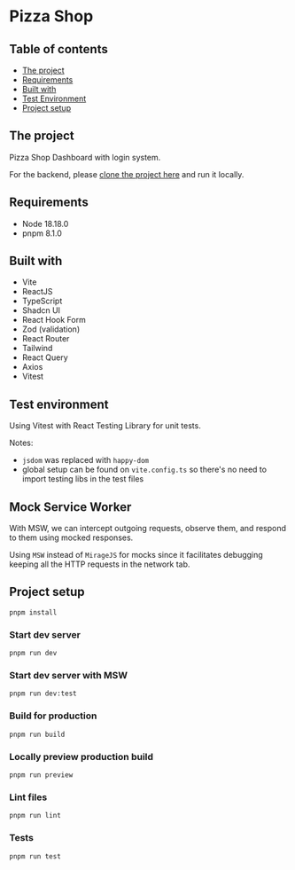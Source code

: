 # Pizza Shop

## Table of contents

- [The project](#the-project)
- [Requirements](#requirements)
- [Built with](#built-with)
- [Test Environment](#test-environment)
- [Project setup](#project-setup)

## The project

Pizza Shop Dashboard with login system.

For the backend, please [clone the project here](https://github.com/rocketseat-education/pizzashop-api) and run it locally.

## Requirements

- Node 18.18.0
- pnpm 8.1.0

## Built with

- Vite
- ReactJS
- TypeScript
- Shadcn UI
- React Hook Form
- Zod (validation)
- React Router
- Tailwind
- React Query
- Axios
- Vitest

## Test environment

Using Vitest with React Testing Library for unit tests.

Notes:

- `jsdom` was replaced with `happy-dom`
- global setup can be found on `vite.config.ts` so there's no need to import testing libs in the test files

## Mock Service Worker

With MSW, we can intercept outgoing requests, observe them, and respond to them using mocked responses.

Using `MSW` instead of `MirageJS` for mocks since it facilitates debugging keeping all the HTTP requests in the network tab.

## Project setup

```
pnpm install
```

### Start dev server

```
pnpm run dev
```

### Start dev server with MSW

```
pnpm run dev:test
```

### Build for production

```
pnpm run build
```

### Locally preview production build

```
pnpm run preview
```

### Lint files

```
pnpm run lint
```

### Tests

```
pnpm run test
```
